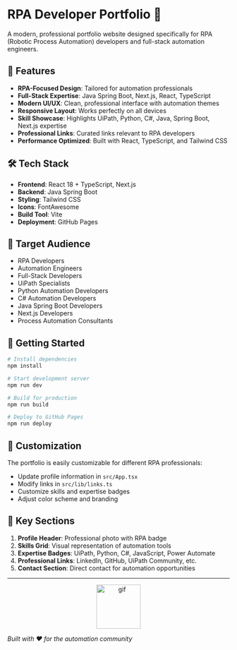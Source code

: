 # RPA Developer Portfolio 🤖

A modern, professional portfolio website designed specifically for RPA (Robotic Process Automation) developers and full-stack automation engineers.

## 🚀 Features

- **RPA-Focused Design**: Tailored for automation professionals
- **Full-Stack Expertise**: Java Spring Boot, Next.js, React, TypeScript
- **Modern UI/UX**: Clean, professional interface with automation themes
- **Responsive Layout**: Works perfectly on all devices
- **Skill Showcase**: Highlights UiPath, Python, C#, Java, Spring Boot, Next.js expertise
- **Professional Links**: Curated links relevant to RPA developers
- **Performance Optimized**: Built with React, TypeScript, and Tailwind CSS

## 🛠️ Tech Stack

- **Frontend**: React 18 + TypeScript, Next.js
- **Backend**: Java Spring Boot
- **Styling**: Tailwind CSS
- **Icons**: FontAwesome
- **Build Tool**: Vite
- **Deployment**: GitHub Pages

## 🎯 Target Audience

- RPA Developers
- Automation Engineers
- Full-Stack Developers
- UiPath Specialists
- Python Automation Developers
- C# Automation Developers
- Java Spring Boot Developers
- Next.js Developers
- Process Automation Consultants

## 🚀 Getting Started

```bash
# Install dependencies
npm install

# Start development server
npm run dev

# Build for production
npm run build

# Deploy to GitHub Pages
npm run deploy
```

## 📱 Customization

The portfolio is easily customizable for different RPA professionals:

- Update profile information in `src/App.tsx`
- Modify links in `src/lib/links.ts`
- Customize skills and expertise badges
- Adjust color scheme and branding

## 🌟 Key Sections

1. **Profile Header**: Professional photo with RPA badge
2. **Skills Grid**: Visual representation of automation tools
3. **Expertise Badges**: UiPath, Python, C#, JavaScript, Power Automate
4. **Professional Links**: LinkedIn, GitHub, UiPath Community, etc.
5. **Contact Section**: Direct contact for automation opportunities

---

<div align="center"> 
    <img src="https://github.githubassets.com/assets/mona-loading-dark-7701a7b97370.gif" alt="gif" width="100" height="100"/>
</div>

_Built with ❤️ for the automation community_
